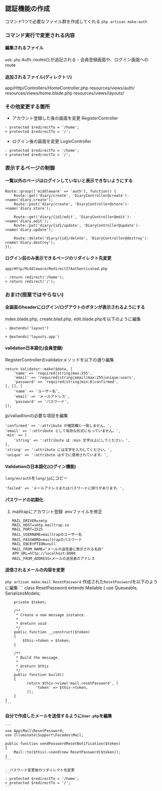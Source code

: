 ## 認証機能の作成
コマンド1つで必要なファイル群を作成してくれる
`php artisan make:auth`

### コマンド実行で変更される内容
#### 編集されるファイル
`web.php`
Auth::routes();が追記される
    - 会員登録画面や、ログイン画面へのroute

#### 追加されるファイル(ディレクトリ)
app/Http/Controllers/HomeController.php
	resources/views/auth/
	resources/views/home.blade.php
	resources/views/layouts/

### その他変更する箇所
- アカウント登録した後の画面を変更
RegisterController
```
- protected $redirectTo = '/home';
+ protected $redirectTo = '/';
```

- ログイン後の画面を変更
LoginController
```
- protected $redirectTo = '/home';
+ protected $redirectTo = '/';
```

### 表示するページの制御
#### 一覧以外のページはログインしていないと表示できないようにする
```
Route::group(['middleware' => 'auth'], function() {
    Route::get('diary/create', 'DiaryController@create')->name('diary.create');
    Route::post('diary/create', 'DiaryController@store')->name('diary.store');
    
    Route::get('diary/{id}/edit', 'DiaryController@edit')->name('diary.edit');
    Route::put('diary/{id}/update', 'DiaryController@update')->name('diary.update');
    
    Route::delete('diary/{id}/delete', 'DiaryController@destroy')->name('diary.destroy');    
});
```

#### ログイン前のみ表示できるページのリダイレクト先変更
`app/Http/Middleware/RedirectIfAuthenticated.php`
```
- return redirect('/home');
+ return redirect('/');
```

### おまけ(授業ではやらない)
#### 全画面のheaderにログイン/ログアウトのボタンが表示されるようにする
index.blade.php, create.blad.php, edit.blade.phpを以下のように編集
```
- @extends('layout')

+ @extends('layouts.app')
```

#### validation日本語化(会員登録)
RegisterControllerのvalidatorメソッドを以下の通り編集
```
return Validator::make($data, [
    'name' => 'required|string|max:255',
    'email' => 'required|string|email|max:255|unique:users',
    'password' => 'required|string|min:6|confirmed',
], [], [
    'name' => 'ユーザー名',
    'email' => 'メールアドレス',
    'password' => 'パスワード',
]);
```

jp/valiadtionの必要な項目を編集
```
'confirmed' => ':attribute が確認欄と一致しません。',
'email' => ':attribute として有効な形式になっていません。',
'min' => [
    'string' => ':attribute は :min 文字以上にしてください。',
],
'string' => ':attribute には文字を入力してください。',
'unique' => ':attribute はすでに使用されています。',
```

#### Validationの日本語化(ログイン機能)
`lang/en/auth`を`lang/jp`にコピー
```
'failed' => 'メールアドレスまたはパスワードに誤りがあります。',
```

#### パスワードの初期化
1. mailtrapにアカウント登録
   .envファイルを修正
    ```
    MAIL_DRIVER=smtp
    MAIL_HOST=smtp.mailtrap.io
    MAIL_PORT=2525
    MAIL_USERNAME=mailtrapのユーザー名
    MAIL_PASSWORD=mailtrapのパスワード
    MAIL_ENCRYPTION=null
    MAIL_FROM_NAME="メールの送信者に表示される名前"
    APP_URL=http://localhost:8000
    MAIL_FROM_ADDRESS=メールの送信者のアドレス
    ```
#### 送信されるメールの内容を変更
  `php artisan make:mail ResetPassword`
  作成された`ResetPassword`を以下のように編集
    ```
    class ResetPassword extends Mailable
    {
        use Queueable, SerializesModels;

        private $token;

        /**
         * Create a new message instance.
         *
         * @return void
         */
        public function __construct($token)
        {
            $this->token = $token;
        }

        /**
         * Build the message.
         *
         * @return $this
         */
        public function build()
        {
              return $this->view('mail.resetPassword', [
                  'token' => $this->token,
              ]);
        }
    }
    ```

#### 自分で作成したメールを送信するように`User.php`を編集
    ```
    use App\Mail\ResetPassword;
    use Illuminate\Support\Facades\Mail;

    public function sendPasswordResetNotification($token)
    {
        Mail::to($this)->send(new ResetPassword($token));
    }
    ```

    - パスワード変更後のリダイレクト先変更
    ```
    - protected $redirectTo = '/home';
    + protected $redirectTo = '/';
    ```

